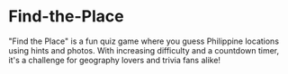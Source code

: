 # Find-the-Place
"Find the Place" is a fun quiz game where you guess Philippine locations using hints and photos. With increasing difficulty and a countdown timer, it's a challenge for geography lovers and trivia fans alike!
